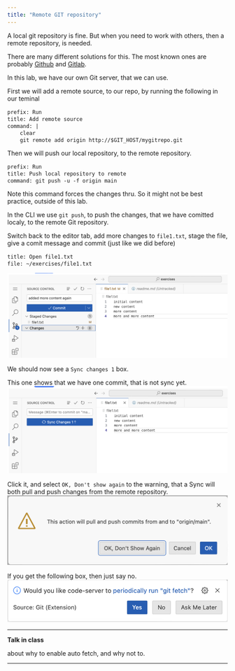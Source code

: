 ```yaml
---
title: "Remote GIT repository"
---
```


A local git repository is fine. But when you need to work with others, then a remote repository, is needed.

There are many different solutions for this.
The most known ones are probably [Github](www.github.com) and [Gitlab](www.gitlab.com).

In this lab, we have our own Git server, that we can use.

First we will add a remote source, to our repo, by running the following in our teminal
```terminal:execute
prefix: Run
title: Add remote source
command: |
    clear
    git remote add origin http://$GIT_HOST/mygitrepo.git
```

Then we will push our local repository, to the remote repository.
```terminal:execute
prefix: Run
title: Push local repository to remote
command: git push -u -f origin main
```
Note this command forces the changes thru. So it might not be best practice, outside of this lab.

In the CLI we use `git push`, to push the changes, that we have comitted localy, to the remote Git repository.

Switch back to the editor tab, add more changes to `file1.txt`, stage the file, give a comit message and commit (just like we did before)
```editor:open-file
title: Open file1.txt
file: ~/exercises/file1.txt
```

![1](1.png)

We should now see a `Sync changes 1` box.

This one shows that we have one commit, that is not sync yet. 
![2](2.png)

Click it, and select `OK, Don't show again` to the warning, that a Sync will both pull and push changes from the remote repository.
![3](3.png)

If you get the following box, then just say no.
![4](4.png)

---
**Talk in class**

about why to enable auto fetch, and why not to. 

---
